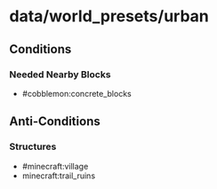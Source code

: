 # data/world_presets/urban  
  
## Conditions  
  
### Needed Nearby Blocks  
  * #cobblemon:concrete_blocks
  
  
## Anti-Conditions  
  
### Structures  
  * #minecraft:village
  * minecraft:trail_ruins
  
